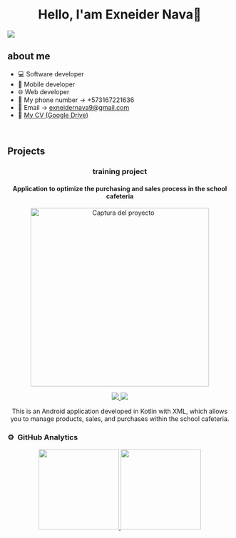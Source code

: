 <div align="center">
<h1 align="center">Hello, I'am Exneider Nava👋</h1>
</div>
<img src="https://i.imgur.com/01S8reL.jpeg">


## about me

- 💻 Software developer
- 📲 Mobile developer
- 🌐 Web developer
- 📱 My phone number -> +573167221636
- 📧 Email -> exneidernava9@gmail.com
- 📄 [My CV (Google Drive)](https://drive.google.com/file/d/1qRAtieB0G238xnFVtCkYz21TeBVs_4X3/view?usp=sharing)

<br>

## Projects

<h3 align="center">training project</h3>
<h4 align="center">Application to optimize the purchasing and sales process in the school cafeteria</h4>
<div align="center">
  <a href="https://github.com/ExneiderNava/CodigoProyecto.git" target="_blank">
    <img src="https://i.imgur.com/uHe3noW.png" width="400" alt="Captura del proyecto">
  </a>
  <p>
    <a href="https://github.com/ExneiderNava/CodigoProyecto.git" target="_blank">
      <img src="https://img.shields.io/badge/CÓDIGO-ff9?style=for-the-badge&logo=github&logoColor=black">
    </a>
    <a href="https://www.figma.com/proto/ihqhvGcd8VvxyE5GLJ3adV/Untitled?node-id=2-3&p=f&t=47Ug8YhLPcg1N619-1&scaling=scale-down&content-scaling=fixed&page-id=0%3A1&starting-point-node-id=2%3A3" target="_blank">
      <img src="https://img.shields.io/badge/-Figma-ff9?style=for-the-badge&logo=figma&logoColor=black">
    </a>
  </p>
  <p>
    This is an Android application developed in Kotlin with XML, which allows you to manage products, sales, and purchases within the school cafeteria.
</div>

### ⚙️ &nbsp;GitHub Analytics

<p align="center">
<a href="https://github.com/ExneiderNava">
  <img height="180em" src="https://github-readme-stats-eight-theta.vercel.app/api?username=ExneiderNava&show_icons=true&theme=algolia&include_all_commits=true&count_private=true"/>
  <img height="180em" src="https://github-readme-stats-eight-theta.vercel.app/api/top-langs/?username=ExneiderNava&layout=compact&langs_count=8&theme=algolia"/>
</a>
</p>
